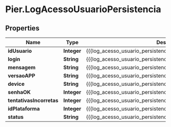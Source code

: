 # Pier.LogAcessoUsuarioPersistencia

## Properties
Name | Type | Description | Notes
------------ | ------------- | ------------- | -------------
**idUsuario** | **Integer** | {{{log_acesso_usuario_persistencia_id_usuario_descricao}}} | 
**login** | **String** | {{{log_acesso_usuario_persistencia_login_descricao}}} | 
**mensagem** | **String** | {{{log_acesso_usuario_persistencia_message_descricao}}} | [optional] 
**versaoAPP** | **String** | {{{log_acesso_usuario_persistencia_versao_app_descricao}}} | [optional] 
**device** | **String** | {{{log_acesso_usuario_persistencia_versao_app_descricao}}} | [optional] 
**senhaOK** | **Integer** | {{{log_acesso_usuario_persistencia_senha_ok_descricao}}} | [optional] 
**tentativasIncorretas** | **Integer** | {{{log_acesso_usuario_persistencia_tentativas_incorretas_descricao}}} | [optional] 
**idPlataforma** | **Integer** | {{{log_acesso_usuario_persistencia_id_plataforma_descricao}}} | [optional] 
**status** | **String** | {{{log_acesso_usuario_persistencia_status_log_acesso}}} | [optional] 


